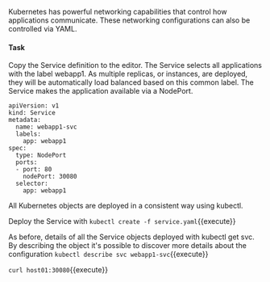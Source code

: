 Kubernetes has powerful networking capabilities that control how applications communicate. These networking configurations can also be controlled via YAML.

#### Task
Copy the Service definition to the editor. The Service selects all applications with the label webapp1. As multiple replicas, or instances, are deployed, they will be automatically load balanced based on this common label. The Service makes the application available via a NodePort.

```
apiVersion: v1
kind: Service
metadata:
  name: webapp1-svc
  labels:
    app: webapp1
spec:
  type: NodePort
  ports:
  - port: 80
    nodePort: 30080
  selector:
    app: webapp1
```
All Kubernetes objects are deployed in a consistent way using kubectl.

Deploy the Service with `kubectl create -f service.yaml`{{execute}}

As before, details of all the Service objects deployed with kubectl get svc. By describing the object it's possible to discover more details about the configuration 
`kubectl describe svc webapp1-svc`{{execute}}

`curl host01:30080`{{execute}}

